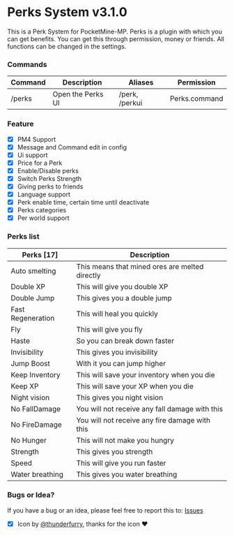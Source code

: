 # Perks System v3.1.0
This is a Perk System for PocketMine-MP.
Perks is a plugin with which you can get benefits. You can get this through permission, money or friends. All functions can be changed in the settings.

### Commands
| **Command** | **Description**   | **Aliases**    | **Permission**  |
|-------------|-------------------|----------------|-----------------|
| /perks      | Open the Perks UI | /perk, /perkui | Perks.command   |

### Feature
- [X] PM4 Support
- [X] Message and Command edit in config
- [X] Ui support
- [X] Price for a Perk
- [X] Enable/Disable perks
- [X] Switch Perks Strength
- [X] Giving perks to friends
- [X] Language support
- [X] Perk enable time, certain time until deactivate
- [X] Perks categories
- [X] Per world support

### Perks list
| **Perks [17]**      | **Description**                                |
|---------------------|------------------------------------------------|
| Auto smelting       | This means that mined ores are melted directly |
| Double XP           | This will give you double XP                   |
| Double Jump         | This gives you a double jump                   |
| Fast Regeneration   | This will heal you quickly                     |
| Fly                 | This will give you fly                         |
| Haste               | So you can break down faster                   |
| Invisibility        | This gives you invisibility                    |
| Jump Boost          | With it you can jump higher                    |
| Keep Inventory      | This will save your inventory when you die     |
| Keep XP             | This will save your XP when you die            |
| Night vision        | This gives you night vision                    |
| No FallDamage       | You will not receive any fall damage with this |
| No FireDamage       | You will not receive any fire damage with this |
| No Hunger           | This will not make you hungry                  |
| Strength            | This gives you strength                        |
| Speed               | This will give you run faster                  |
| Water breathing     | This gives you water breathing                 |

### Bugs or Idea?
If you have a bug or an idea, please feel free to report this to: [Issues](https://github.com/FlxiBoy1313/Perks/issues/new)

- [X] Icon by [@thunderfurry](https://github.com/thunderfurry), thanks for the icon ❤️
